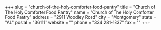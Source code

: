 +++
slug = "church-of-the-holy-comforter-food-pantry"
title = "Church of The Holy Comforter Food Pantry"
name = "Church of The Holy Comforter Food Pantry"
address = "2911 Woodley Road"
city = "Montgomery"
state = "AL"
postal = "36111"
website = ""
phone = "334 281-1337"
fax = ""
+++
